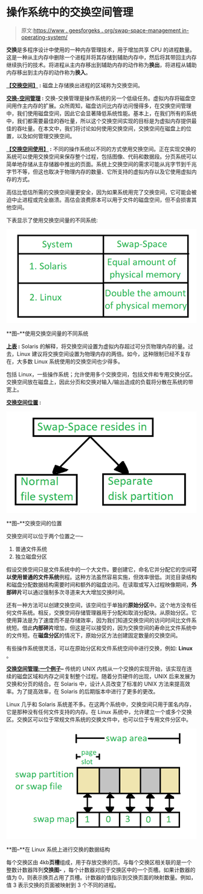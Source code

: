 # 操作系统中的交换空间管理

> 原文:[https://www . geesforgeks . org/swap-space-management in-operating-system/](https://www.geeksforgeeks.org/swap-space-management-in-operating-system/)

**交换**是多程序设计中使用的一种内存管理技术，用于增加共享 CPU 的进程数量。这是一种从主内存中删除一个进程并将其存储到辅助内存中，然后将其带回主内存继续执行的技术。将进程从主内存移出到辅助内存的动作称为**换出**，将进程从辅助内存移出到主内存的动作称为**换入**。

**<u>【交换空间】</u> :**
磁盘上存储换出进程的区域称为交换空间。

**<u>交换-空间管理</u> :**
交换-交换管理是操作系统的另一个低级任务。虚拟内存将磁盘空间用作主内存的扩展。众所周知，磁盘访问比内存访问慢得多，在交换空间管理中，我们使用磁盘空间，因此它会显著降低系统性能。基本上，在我们所有的系统中，我们都需要最佳的吞吐量，所以这个交换空间实现的目标是为虚拟内存提供最佳的吞吐量。在本文中，我们将讨论如何使用交换空间，交换空间在磁盘上的位置，以及如何管理交换空间。

**<u>【交换空间使用】</u> :**
不同的操作系统以不同的方式使用交换空间。正在实现交换的系统可以使用交换空间来保存整个过程，包括图像、代码和数据段。分页系统可以简单地存储从主存储器中推出的页面。系统上交换空间的需求可能从兆字节到千兆字节不等，但这也取决于物理内存的数量、它所支持的虚拟内存以及它使用虚拟内存的方式。

高估比低估所需的交换空间量更安全，因为如果系统用完了交换空间，它可能会被迫中止进程或完全崩溃。高估会浪费原本可以用于文件的磁盘空间，但不会损害其他空间。

下表显示了使用交换空间量的不同系统:

![](img/061a36f3f0828bbfe21ffee1d2652ba6.png)

**图–**使用交换空间量的不同系统

**<u>上表</u> :**
Solaris 的解释，将交换空间设置为虚拟内存超过可分页物理内存的量。过去，Linux 建议将交换空间设置为物理内存的两倍。如今，这种限制已经不复存在，大多数 Linux 系统使用的交换空间也少得多。

包括 Linux，一些操作系统；允许使用多个交换空间，包括文件和专用交换分区。交换空间放在磁盘上，因此分页和交换对输入/输出造成的负载将分散在系统的带宽上。

**<u>交换空间位置</u> :**

![](img/606be698af76f99a21fc60479bfe2589.png)

**图–**交换空间的位置

交换空间可以位于两个位置之一–

1.  普通文件系统
2.  独立磁盘分区

假设交换空间只是文件系统中的一个大文件。要创建它，命名它并分配它的空间**可以使用普通的文件系统**例程。这种方法虽然容易实施，但效率很低。浏览目录结构和磁盘分配数据结构需要时间和额外的磁盘访问。在读取或写入过程映像期间，**外部碎片**可以通过强制多次寻道来大大增加交换时间。

还有一种方法可以创建交换空间，该空间位于单独的**原始分区**中。这个地方没有任何文件系统。相反，交换空间存储管理器用于分配和取消分配块。从原始分区。它使用算法是为了速度而不是存储效率，因为我们知道交换空间的访问时间比文件系统短。借此**内部碎片**增加，但这是可以接受的，因为交换空间的寿命比文件系统中的文件短。在**磁盘分区**的情况下，原始分区方法创建固定数量的交换空间。

有些操作系统很灵活，可以在原始分区和文件系统空间中进行交换，例如: **Linux** 。

**<u>交换空间管理:一个例子</u>–**
传统的 UNIX 内核从一个交换的实现开始，该实现在连续的磁盘区域和内存之间复制整个过程。随着分页硬件的出现，UNIX 后来发展为交换和分页的结合。在 Solaris 中，设计人员改变了标准的 UNIX 方法来提高效率。为了提高效率，在 Solaris 的后期版本中进行了更多的更改。

Linux 几乎和 Solaris 系统差不多。在这两个系统中，交换空间只用于匿名内存，它是那种没有任何文件支持的内存。在 Linux 系统中，允许建立一个或多个交换区。交换区可以位于常规文件系统的交换文件中，也可以位于专用文件分区中。

![](img/a2a334805333de8079642bce54901f21.png)

**图–**在 Linux 系统上进行交换的数据结构

每个交换区由 4kb**页槽**组成，用于存放交换的页。与每个交换区相关联的是一个整数计数器阵列**交换图-** ，每个计数器对应于交换区中的一个页槽。如果计数器的值为 0，则表示换页占用了页槽。计数器的值指示到交换页面的映射数量。例如，值 3 表示交换的页面被映射到 3 个不同的进程。